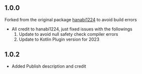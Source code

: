 ## 1.0.0

Forked from the original package [hanabi1224](https://github.com/hanabi1224/flutter_appcenter_bundle/tree/master/flutter_appcenter_bundle) to avoid build errors

* All credit to hanabi1224, just fixed issues with the followings
    1. Update to avoid null safety check compiler errors
    2. Update to Kotlin Plugin version for 2023 

## 1.0.2

- Added Publish description and credit
